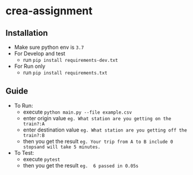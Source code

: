 # crea-assignment


## Installation
- Make sure python env is `3.7`
- For Develop and test
    - run `pip install requirements-dev.txt`
- For Run only
    - run `pip install requirements.txt`

## Guide
- To Run:
    - execute `python main.py --file example.csv`
    - enter origin value `eg. What station are you getting on the train?:A`
    - enter destination value `eg. What station are you getting off the train?:B`
    - then you get the result `eg. Your trip from A to B include 0 stopsand will take 5 minutes.`
- To Test:
    - execute `pytest`
    - then you get the result `eg.  6 passed in 0.05s`


